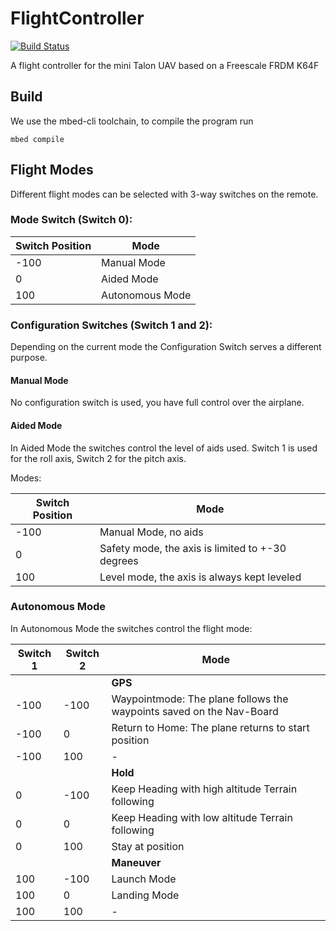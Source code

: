 # FlightController
[![Build Status](https://travis-ci.org/ToolboxBodensee/FlightController.svg?branch=master)](https://travis-ci.org/ToolboxBodensee/FlightController)

A flight controller for the mini Talon UAV based on a Freescale FRDM K64F

## Build
We use the mbed-cli toolchain, to compile the program run

    mbed compile

## Flight Modes
Different flight modes can be selected with 3-way switches on the
remote.

### Mode Switch (Switch 0):

| Switch Position 	| Mode            	|
|-----------------	|-----------------	|
| -100            	| Manual Mode     	|
| 0               	| Aided Mode      	|
| 100             	| Autonomous Mode 	|

### Configuration Switches (Switch 1 and 2):
Depending on the current mode the Configuration Switch serves a different purpose.

#### Manual Mode
No configuration switch is used, you have full control over the airplane.

#### Aided Mode
In Aided Mode the switches control the level of aids used. Switch 1 is used for the roll axis, Switch 2 for the pitch axis.

Modes:

| Switch Position | Mode                                             |
|-----------------|--------------------------------------------------|
| -100            | Manual Mode, no aids                             |
| 0               | Safety mode, the axis is limited to +-30 degrees |
| 100             | Level mode, the axis is always kept leveled      |

### Autonomous Mode
In Autonomous Mode the switches control the flight mode:

| Switch 1 | Switch 2 | Mode                                                                 |
|----------|----------|----------------------------------------------------------------------|
| | | **GPS** |
| -100     | -100     | Waypointmode: The plane follows the waypoints saved on the Nav-Board |
| -100     | 0        | Return to Home: The plane returns to start position                  |
| -100     | 100      | -                                                                    |
| | | **Hold** |
| 0        | -100     | Keep Heading with high altitude Terrain following                    |
| 0        | 0        | Keep Heading with low altitude Terrain following                     |
| 0        | 100      | Stay at position                                                     |
| | | **Maneuver** |
| 100      | -100     | Launch Mode                                                          |
| 100      | 0        | Landing Mode                                                         |
| 100      | 100      | -                                                                    |
